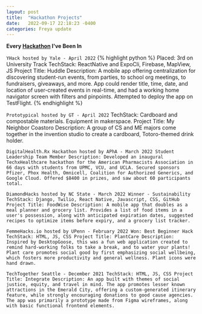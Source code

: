 ```yaml
---
layout: post
title:  "Hackathon Projects"
date:   2022-09-17 22:18:23 -0400
categories: Freya update
---
```


**Every [Hackathon][hackathon-link] I've Been In**

`YHack hosted by Yale - April 2022`
{% highlight python %}
Placed: 3rd on University Track
TechStack: ReactNative and ExpoCli, Firebase, MapView, JS
Project Title: Huddle
Description: A mobile app offering centralization for discovering student-run events, from parties, to school org meetings, to fundraisers, giveaways, and more. App could render title, time, date, and location of user-created events in real-time, and had a working home navigator screen with filters and pinpoints. Attempted to deploy the app on TestFlight.
{% endhighlight %}

`Prototypical hosted by GT - April 2022`
TechStack: Cardboard and compostable materials. Equipment in makerspace.
Project Title: My Neighbor Coastoro
Description: A group of CS and ME majors come together in the invention studio to create a cardboard, Totoro-themed drink holder.

`DigitalHealth.Rx Hackathon hosted by APhA - March 2022
Student Leadership Team Member
Description: Developed an inaugural TechxHealthcare hackathon for the American Pharmacists Association in 66 days with students from UPMC, VCU, and UCLA. Secured sponsors Pfizer, Phox Health, Omnicell, Coalition for Authorized Generics, and Google Cloud. Offered $8400 in prizes, and saw about 60 participants total.`

`DiamondHacks hosted by NC State - March 2022
Winner - Sustainability
TechStack: Django, Twilio, React Native, Javascript, CSS, GitHub
Project Title: FoodWise
Description: A mobile app that doubles as a meal planner and grocery list. Provides a list of food items in a user's possession, along with anticipated expiration dates, suggested recipes to optimize items before expiry, and a grocery list tracker.`

`FemmeHacks.io hosted by UPenn - February 2022
Won: Best Beginner Hack
TechStack: HTML, JS, CSS
Project Title: PlantCare
Description: Inspired by DesktopGoose, this was a fun web application created to remind hard-working folks to take a break, and to water your plants! Plant care promotes social good by first emphasizing social wellbeing, which fosters more productivity and general wellness. Plant icons were hand drawn.`

`TechTogether Seattle - December 2021
TechStack: HTML, JS, CSS
Project Title: Integrate
Description: An app built with themes of social justice, equity, and travel in mind. The app promotes lesser known attractions in the Emerald City, offering a custom-generated itinerary feature, while strongly encouraging donations to good cause agencies. The app was primarily a prototype made from Figma wireframes, along with basic functional frontend elements.`

[hackathon-link]: https://devpost.com/nairfreya
